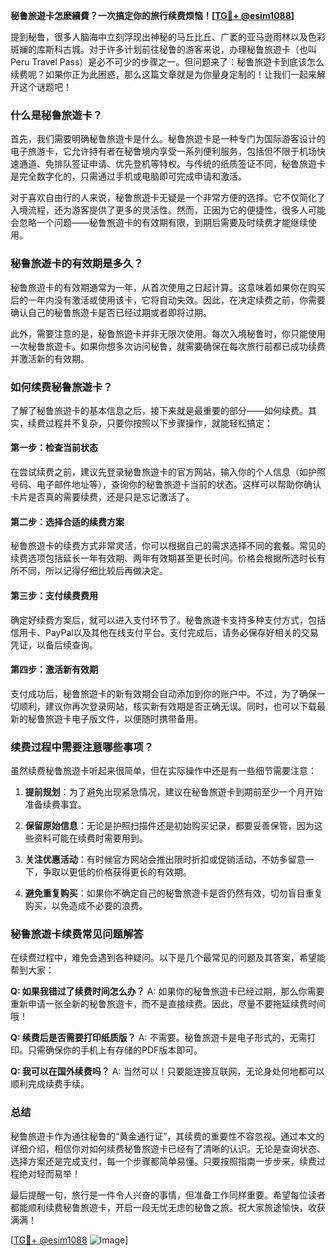 **秘鲁旅遊卡怎麽續費？一次搞定你的旅行续费烦恼！[[TG💪+ @esim1088](https://t.me/s/esim1088)]**

提到秘鲁，很多人脑海中立刻浮现出神秘的马丘比丘、广袤的亚马逊雨林以及色彩斑斓的库斯科古城。对于许多计划前往秘鲁的游客来说，办理秘鲁旅遊卡（也叫Peru Travel Pass）是必不可少的步骤之一。但问题来了：秘鲁旅遊卡到底该怎么续费呢？如果你正为此困惑，那么这篇文章就是为你量身定制的！让我们一起来解开这个谜题吧！

### 什么是秘鲁旅遊卡？

首先，我们需要明确秘鲁旅遊卡是什么。秘鲁旅遊卡是一种专门为国际游客设计的电子旅游卡，它允许持有者在秘鲁境内享受一系列便利服务，包括但不限于机场快速通道、免排队签证申请、优先登机等特权。与传统的纸质签证不同，秘鲁旅遊卡是完全数字化的，只需通过手机或电脑即可完成申请和激活。

对于喜欢自由行的人来说，秘鲁旅遊卡无疑是一个非常方便的选择。它不仅简化了入境流程，还为游客提供了更多的灵活性。然而，正因为它的便捷性，很多人可能会忽略一个问题——秘鲁旅遊卡的有效期有限，到期后需要及时续费才能继续使用。

### 秘鲁旅遊卡的有效期是多久？

秘鲁旅遊卡的有效期通常为一年，从首次使用之日起计算。这意味着如果你在购买后的一年内没有激活或使用该卡，它将自动失效。因此，在决定续费之前，你需要确认自己的秘鲁旅遊卡是否已经过期或者即将过期。

此外，需要注意的是，秘鲁旅遊卡并非无限次使用。每次入境秘鲁时，你只能使用一次秘鲁旅遊卡。如果你想多次访问秘鲁，就需要确保在每次旅行前都已成功续费并激活新的有效期。

### 如何续费秘鲁旅遊卡？

了解了秘鲁旅遊卡的基本信息之后，接下来就是最重要的部分——如何续费。其实，续费过程并不复杂，只要你按照以下步骤操作，就能轻松搞定：

#### 第一步：检查当前状态

在尝试续费之前，建议先登录秘鲁旅遊卡的官方网站，输入你的个人信息（如护照号码、电子邮件地址等），查询你的秘鲁旅遊卡当前的状态。这样可以帮助你确认卡片是否真的需要续费，还是只是忘记激活了。

#### 第二步：选择合适的续费方案

秘鲁旅遊卡的续费方式非常灵活，你可以根据自己的需求选择不同的套餐。常见的续费选项包括延长一年有效期、两年有效期甚至更长时间。价格会根据所选时长有所不同，所以记得仔细比较后再做决定。

#### 第三步：支付续费费用

确定好续费方案后，就可以进入支付环节了。秘鲁旅遊卡支持多种支付方式，包括信用卡、PayPal以及其他在线支付平台。支付完成后，请务必保存好相关的交易凭证，以备后续查询。

#### 第四步：激活新有效期

支付成功后，秘鲁旅遊卡的新有效期会自动添加到你的账户中。不过，为了确保一切顺利，建议你再次登录网站，核实新有效期是否正确无误。同时，也可以下载最新的秘鲁旅遊卡电子版文件，以便随时携带备用。

### 续费过程中需要注意哪些事项？

虽然续费秘鲁旅遊卡听起来很简单，但在实际操作中还是有一些细节需要注意：

1. **提前规划**：为了避免出现紧急情况，建议在秘鲁旅遊卡到期前至少一个月开始准备续费事宜。
   
2. **保留原始信息**：无论是护照扫描件还是初始购买记录，都要妥善保管，因为这些资料可能在续费时需要用到。

3. **关注优惠活动**：有时候官方网站会推出限时折扣或促销活动，不妨多留意一下，争取以更低的价格获得更长的有效期。

4. **避免重复购买**：如果你不确定自己的秘鲁旅遊卡是否仍然有效，切勿盲目重复购买，以免造成不必要的浪费。

### 秘鲁旅遊卡续费常见问题解答

在续费过程中，难免会遇到各种疑问。以下是几个最常见的问题及其答案，希望能帮到大家：

**Q: 如果我错过了续费时间怎么办？**
A: 如果你的秘鲁旅遊卡已经过期，那么你需要重新申请一张全新的秘鲁旅遊卡，而不是直接续费。因此，尽量不要拖延续费时间哦！

**Q: 续费后是否需要打印纸质版？**
A: 不需要。秘鲁旅遊卡是电子形式的，无需打印。只需确保你的手机上有存储的PDF版本即可。

**Q: 我可以在国外续费吗？**
A: 当然可以！只要能连接互联网，无论身处何地都可以顺利完成续费手续。

### 总结

秘鲁旅遊卡作为通往秘鲁的“黄金通行证”，其续费的重要性不容忽视。通过本文的详细介绍，相信你对如何续费秘鲁旅遊卡已经有了清晰的认识。无论是查询状态、选择方案还是完成支付，每一个步骤都简单易懂。只要按照指南一步步来，续费过程绝对轻而易举！

最后提醒一句，旅行是一件令人兴奋的事情，但准备工作同样重要。希望每位读者都能顺利续费秘鲁旅遊卡，开启一段无忧无虑的秘鲁之旅。祝大家旅途愉快，收获满满！

[[TG💪+ @esim1088](https://t.me/s/esim1088) ![Image](https://i.postimg.cc/4NQfJmqS/Snipaste-2025-05-13-00-14-12.png)]